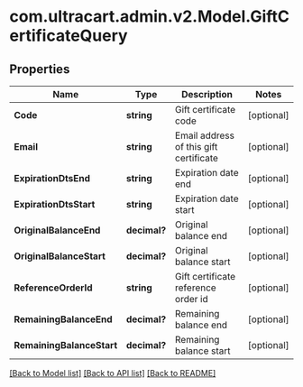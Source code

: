# com.ultracart.admin.v2.Model.GiftCertificateQuery
## Properties

Name | Type | Description | Notes
------------ | ------------- | ------------- | -------------
**Code** | **string** | Gift certificate code | [optional] 
**Email** | **string** | Email address of this gift certificate | [optional] 
**ExpirationDtsEnd** | **string** | Expiration date end | [optional] 
**ExpirationDtsStart** | **string** | Expiration date start | [optional] 
**OriginalBalanceEnd** | **decimal?** | Original balance end | [optional] 
**OriginalBalanceStart** | **decimal?** | Original balance start | [optional] 
**ReferenceOrderId** | **string** | Gift certificate reference order id | [optional] 
**RemainingBalanceEnd** | **decimal?** | Remaining balance end | [optional] 
**RemainingBalanceStart** | **decimal?** | Remaining balance start | [optional] 


[[Back to Model list]](../README.md#documentation-for-models) [[Back to API list]](../README.md#documentation-for-api-endpoints) [[Back to README]](../README.md)

